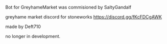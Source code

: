 Bot for GreyhameMarket was commisioned by SaltyGandalf  

greyhame market discord for stoneworks https://discord.gg/fKcFDCgAWK

made by Deft710

no longer in development. 

